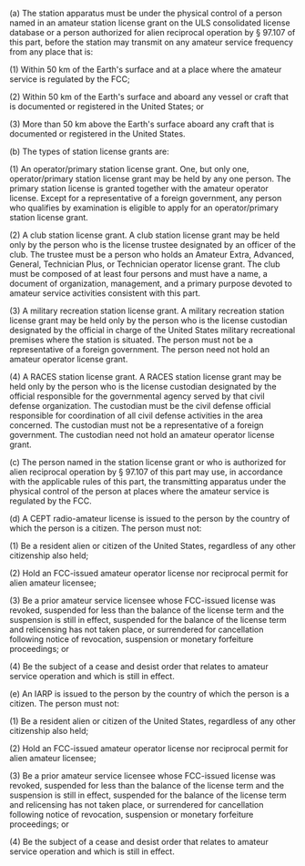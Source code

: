 (a) The station apparatus must be under the physical control of a person named in an amateur station license grant on the ULS consolidated license database or a person authorized for alien reciprocal operation by § 97.107 of this part, before the station may transmit on any amateur service frequency from any place that is:

(1) Within 50 km of the Earth's surface and at a place where the amateur service is regulated by the FCC;

(2) Within 50 km of the Earth's surface and aboard any vessel or craft that is documented or registered in the United States; or

(3) More than 50 km above the Earth's surface aboard any craft that is documented or registered in the United States.

(b) The types of station license grants are:

(1) An operator/primary station license grant. One, but only one, operator/primary station license grant may be held by any one person. The primary station license is granted together with the amateur operator license. Except for a representative of a foreign government, any person who qualifies by examination is eligible to apply for an operator/primary station license grant.

(2) A club station license grant. A club station license grant may be held only by the person who is the license trustee designated by an officer of the club. The trustee must be a person who holds an Amateur Extra, Advanced, General, Technician Plus, or Technician operator license grant. The club must be composed of at least four persons and must have a name, a document of organization, management, and a primary purpose devoted to amateur service activities consistent with this part.

(3) A military recreation station license grant. A military recreation station license grant may be held only by the person who is the license custodian designated by the official in charge of the United States military recreational premises where the station is situated. The person must not be a representative of a foreign government. The person need not hold an amateur operator license grant.

(4) A RACES station license grant. A RACES station license grant may be held only by the person who is the license custodian designated by the official responsible for the governmental agency served by that civil defense organization. The custodian must be the civil defense official responsible for coordination of all civil defense activities in the area concerned. The custodian must not be a representative of a foreign government. The custodian need not hold an amateur operator license grant.

(c) The person named in the station license grant or who is authorized for alien reciprocal operation by § 97.107 of this part may use, in accordance with the applicable rules of this part, the transmitting apparatus under the physical control of the person at places where the amateur service is regulated by the FCC.

(d) A CEPT radio-amateur license is issued to the person by the country of which the person is a citizen. The person must not:

(1) Be a resident alien or citizen of the United States, regardless of any other citizenship also held;

(2) Hold an FCC-issued amateur operator license nor reciprocal permit for alien amateur licensee;

(3) Be a prior amateur service licensee whose FCC-issued license was revoked, suspended for less than the balance of the license term and the suspension is still in effect, suspended for the balance of the license term and relicensing has not taken place, or surrendered for cancellation following notice of revocation, suspension or monetary forfeiture proceedings; or

(4) Be the subject of a cease and desist order that relates to amateur service operation and which is still in effect.

(e) An IARP is issued to the person by the country of which the person is a citizen. The person must not:

(1) Be a resident alien or citizen of the United States, regardless of any other citizenship also held;

(2) Hold an FCC-issued amateur operator license nor reciprocal permit for alien amateur licensee;

(3) Be a prior amateur service licensee whose FCC-issued license was revoked, suspended for less than the balance of the license term and the suspension is still in effect, suspended for the balance of the license term and relicensing has not taken place, or surrendered for cancellation following notice of revocation, suspension or monetary forfeiture proceedings; or

(4) Be the subject of a cease and desist order that relates to amateur service operation and which is still in effect.

